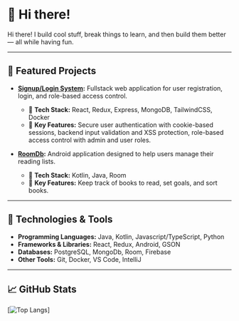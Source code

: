 # 👋 Hi there!

Hi there! I build cool stuff, break things to learn, and then build them better — all while having fun.

---

## 🌟 Featured Projects

- **[Signup/Login System](https://github.com/lapazyygeli/signup-login-system):** Fullstack web application for user registration, login, and role-based access control.
  - 🚀 **Tech Stack:** React, Redux, Express, MongoDB, TailwindCSS, Docker
  - 🎯 **Key Features:** Secure user authentication with cookie-based sessions, backend input validation and XSS protection, role-based access control with admin and user roles.

- **[RoomDb](https://github.com/lapazyygeli/room-db):** Android application designed to help users manage their reading lists.
  - 🚀 **Tech Stack:** Kotlin, Java, Room
  - 🎯 **Key Features:** Keep track of books to read, set goals, and sort books.

---

## 🔧 Technologies & Tools

- **Programming Languages:** Java, Kotlin, Javascript/TypeScript, Python
- **Frameworks & Libraries:** React, Redux, Android, GSON
- **Databases:** PostgreSQL, MongoDb, Room, Firebase
- **Other Tools:** Git, Docker, VS Code, IntelliJ

---

## 📈 GitHub Stats

[![Top Langs](https://github-readme-stats.vercel.app/api/top-langs/?username=lapazyygeli&layout=compact&theme=radical)]

